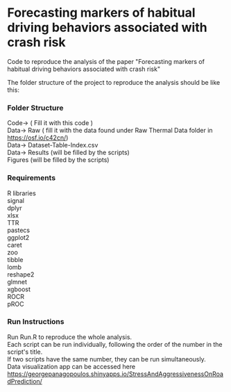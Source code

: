 # Forecasting markers of habitual driving behaviors associated with crash risk

Code to reproduce the analysis of the paper "Forecasting markers of habitual driving behaviors associated with crash risk"  <br />

The folder structure of the project to reproduce the analysis should be like this:  <br />

### Folder Structure

Code-> ( Fill it with this code ) <br />
Data-> Raw ( fill it with the data found under Raw Thermal Data folder in https://osf.io/c42cn/) <br />
Data-> Dataset-Table-Index.csv<br />
Data-> Results (will be filled by the scripts)<br />
Figures (will be filled by the scripts)

### Requirements
R libraries <br>
signal<br>dplyr<br>xlsx<br>TTR<br>pastecs<br>ggplot2<br>caret<br>zoo<br>tibble<br>lomb<br>reshape2<br>glmnet<br>xgboost<br>ROCR<br>pROC


### Run Instructions
Run Run.R to reproduce the whole analysis. <br>
Each script can be run individually, following the order of the number in the script's title.  <br>
If two scripts have the same number, they can be run simultaneously.  <br>
Data visualization app can be accessed here https://georgepanagopoulos.shinyapps.io/StressAndAggressivenessOnRoadPrediction/
